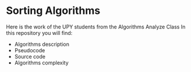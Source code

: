 # Sorting Algorithms
Here is the work of the UPY students from the Algorithms Analyze Class
In this repository you will find:
* Algorithms description
* Pseudocode 
* Source code 
* Algorithms complexity
